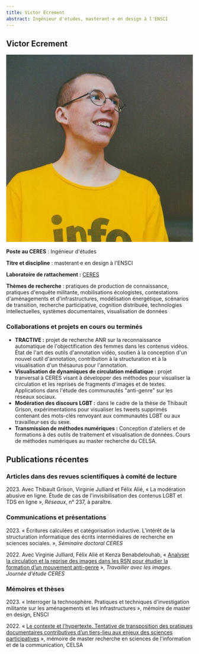 ```yaml
---
title: Victor Ecrement
abstract: Ingénieur d'études, masterant·e en design à l'ENSCI
---
```


## Victor Ecrement

![Victor Ecrement](victor-ecrement.jpg)

**Poste au CERES** : Ingénieur d'études

**Titre et discipline** : masterant·e en design à l'ENSCI

**Laboratoire de rattachement :** [CERES](https://ceres-sorbonne.github.io/)

**Thèmes de recherche** : pratiques de production de connaissance, pratiques d'enquête militante, mobilisations écologistes, contestations d'aménagements et d'infrastructures, modélisation énergétique, scénarios de transition, recherche participative, cognition distribuée, technologies intellectuelles, systèmes documentaires, visualisation de données

### Collaborations et projets en cours ou terminés

- **TRACTIVE :** projet de recherche ANR sur la reconnaissance automatique de l'objectification des femmes dans les contenus vidéos. État de l'art des outils d'annotation vidéo, soutien à la conception d'un nouvel outil d'annotation, contribution à la structuration et à la visualisation d'un thésaurus pour l'annotation.
- **Visualisation de dynamiques de circulation médiatique :** projet tranversal à CERES visant à développer des méthodes pour visualiser la circulation et les reprises de fragments d'images et de textes. Applications dans l'étude des communautés "anti-genre" sur les réseaux sociaux.
- **Modération des discours LGBT :** dans le cadre de la thèse de Thibault Grison, expérimentations pour visualiser les tweets supprimés contenant des mots-clés renvoyant aux communautés LGBT ou aux travailleur·ses du sexe.
- **Transmission de méthodes numériques :** Conception d'ateliers et de formations à des outils de traitement et visualisation de données. Cours de méthodes numériques au master recherche du CELSA.

## Publications récentes

### Articles dans des revues scientifiques à comité de lecture

2023\. Avec Thibault Grison, Virginie Julliard et Félix Alié, « La modération abusive en ligne. Étude de cas de l'invisibilisation des contenus LGBT et TDS en ligne », *Réseaux*, n° 237, à paraître.

### Communications et présentations

2023\. « Écritures calculées et catégorisation inductive. L’intérêt de la structuration informatique des écrits intermédiaires de recherche en sciences sociales. », *Séminaire doctoral CERES*

2022\. Avec Virginie Julliard, Félix Alié et Kenza Benabdelouhab, « [Analyser la circulation et la reprise des images dans les RSN pour étudier la formation d’un mouvement anti-genre](https://www.sfsic.org/evenement/travailler-avec-les-images/) », *Travailler avec les images. Journée d'étude CERES*

### Mémoires et thèses

2023\. « Interroger la technosphère. Pratiques et techniques d'investigation militante sur les aménagements et les infrastructures », mémoire de master en design, ENSCI

2022\. « [Le contexte et l’hypertexte. Tentative de transposition des pratiques documentaires contributives d’un tiers-lieu aux enjeux des sciences participatives](https://dumas.ccsd.cnrs.fr/dumas-03878265) », mémoire de master recherche en sciences de l'information et de la communication, CELSA
